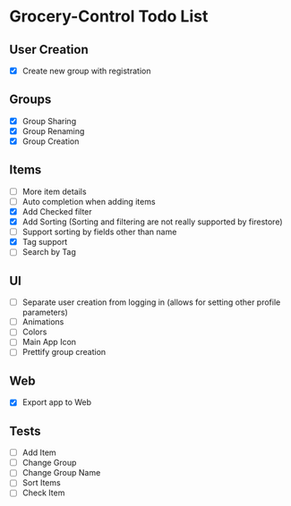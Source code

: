 # Grocery-Control Todo List

## User Creation
- [x] Create new group with registration
## Groups
- [x] Group Sharing
- [x] Group Renaming
- [x] Group Creation
## Items
- [ ] More item details
- [ ] Auto completion when adding items
- [x] Add Checked filter
- [x] Add Sorting (Sorting and filtering are not really supported by firestore)
- [ ] Support sorting by fields other than name 
- [x] Tag support
- [ ] Search by Tag
## UI
- [ ] Separate user creation from logging in (allows for setting other profile parameters)
- [ ] Animations
- [ ] Colors
- [ ] Main App Icon
- [ ] Prettify group creation
## Web
- [x] Export app to Web
## Tests
- [ ] Add Item
- [ ] Change Group
- [ ] Change Group Name
- [ ] Sort Items
- [ ] Check Item